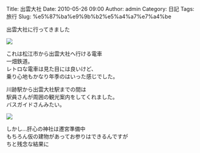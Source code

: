Title: 出雲大社
Date: 2010-05-26 09:00
Author: admin
Category: 日記
Tags: 旅行
Slug: %e5%87%ba%e9%9b%b2%e5%a4%a7%e7%a4%be

出雲大社に行ってきました

[![](http://farm5.static.flickr.com/4024/4635075309_5a6dd85887_m.jpg)](http://www.flickr.com/photos/46200029@N06/4635075309/)  
  
これは松江市から出雲大社へ行ける電車  
一畑鉄道。  
レトロな電車は見た目には良いけど、  
乗り心地もかなり年季のはいった感じでした。

川跡駅から出雲大社駅までの間は  
駅員さんが周囲の観光案内をしてくれました。  
バスガイドさんみたい。

[![](http://farm5.static.flickr.com/4002/4635076131_a973d1ed84_m.jpg)](http://www.flickr.com/photos/46200029@N06/4635076131/)  
  
しかし…肝心の神社は遷宮準備中  
もちろん仮の建物があってお参りはできるんですが  
ちと残念な結果に
